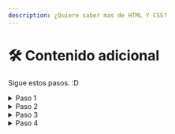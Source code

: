 ```yaml
---
description: ¿Quiere saber mas de HTML Y CSS?
---
```


# 🛠️ Contenido adicional

Sigue estos pasos. :D

<details>

<summary>Paso 1</summary>

Como recomendación lo primero que podemos hacer para entender el HTML o CSS a profundidad es un la siguiente paginas especializadas en el tema.

</details>

<details>

<summary>Paso 2 </summary>

Estas página te puede ayudar

[https://www.w3schools.com/html/default.asp](https://www.w3schools.com/html/default.asp)

Pagina especializada en HTML

</details>

<details>

<summary>Paso 3</summary>

Esta te puede ayudar con el CSS

[https://www.w3schools.com/css/default.asp](https://www.w3schools.com/css/default.asp)

</details>

<details>

<summary>Paso 4</summary>

La pagina "W3" es muy útil para tener una mejor comprensión de HTML y CSS. Te la recomiendo.

</details>
